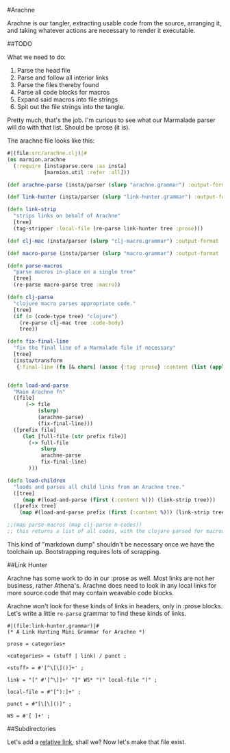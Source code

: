 #Arachne

Arachne is our tangler, extracting usable code from the source, arranging it, and taking whatever actions are necessary to render it executable.

##TODO

What we need to do:

  1. Parse the head file
  1. Parse and follow all interior links
  1. Parse the files thereby found
  1. Parse all code blocks for macros
  1. Expand said macros into file strings
  1. Spit out the file strings into the tangle.

Pretty much, that's the job. I'm curious to see what our Marmalade parser will do with that list. Should be :prose (it is).


The arachne file looks like this:

```clojure
#|(file:src/arachne.clj)|#
(ns marmion.arachne
  (:require [instaparse.core :as insta]
            [marmion.util :refer :all]))

(def arachne-parse (insta/parser (slurp "arachne.grammar") :output-format :enlive))

(def link-hunter (insta/parser (slurp "link-hunter.grammar") :output-format :enlive))

(defn link-strip
  "strips links on behalf of Arachne"
  [tree]
  (tag-stripper :local-file (re-parse link-hunter tree :prose)))

(def clj-mac (insta/parser (slurp "clj-macro.grammar") :output-format :enlive))

(def macro-parse (insta/parser (slurp "macro.grammar") :output-format :enlive))

(defn parse-macros
  "parse macros in-place on a single tree"
  [tree]
  (re-parse macro-parse tree :macro))

(defn clj-parse
  "clojure macro parses appropriate code."
  [tree]
  (if (= (code-type tree) "clojure")
    (re-parse clj-mac tree :code-body)
    tree))

(defn fix-final-line
  "fix the final line of a Marmalade file if necessary"
  [tree]
  (insta/transform
   {:final-line (fn [& chars] (assoc {:tag :prose} :content (list (apply str chars))))} tree))


(defn load-and-parse
  "Main Arachne fn"
  ([file]
      (-> file
          (slurp)
          (arachne-parse)
          (fix-final-line)))
  ([prefix file]
     (let [full-file (str prefix file)]
       (-> full-file
           slurp
           arachne-parse
           fix-final-line)
       )))

(defn load-children
  "loads and parses all child links from an Arachne tree."
  ([tree]
     (map #(load-and-parse (first (:content %))) (link-strip tree)))
  ([prefix tree]
    (map #(load-and-parse prefix (first (:content %))) (link-strip tree))))

;;(map parse-macros (map clj-parse m-codes))
;; this returns a list of all codes, with the clojure parsed for macros.
```

This kind of "markdown dump" shouldn't be necessary once we have the toolchain up. Bootstrapping requires lots of scrapping.

##Link Hunter

Arachne has some work to do in our :prose as well. Most links are not her business, rather Athena's. Arachne does need to look in any local links for more source code that may contain weavable code blocks.

Arachne won't look for these kinds of links in headers, only in :prose blocks. Let's write a little `re-parse` grammar to find these kinds of links.

```grammar
#|(file:link-hunter.grammar)|#
(* A Link Hunting Mini Grammar for Arachne *)

prose = categories+

<categories> = (stuff | link) / punct ;

<stuff> = #'[^\[\]()]+' ;

link = "[" #'[^\]]+' "]" WS* "(" local-file ")" ;

local-file = #"[^):]+" ;

punct = #"[\[\]()]" ;

WS = #'[ ]+' ;
```

##Subdirectories

Let's add a [relative link](sub/sub.md), shall we? Now let's make that file exist.
